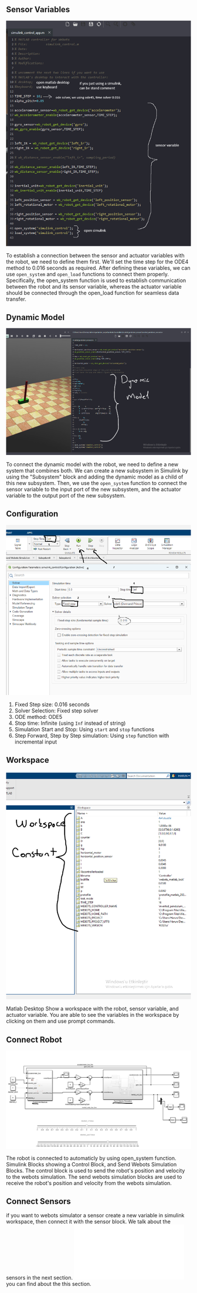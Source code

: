 ## Sensor Variables

![matlab1](../assets/images/usage/matlab1.png)

To establish a connection between the sensor and actuator variables with the robot, we need to define them first. We'll set the time step for the ODE4 method to 0.016 seconds as required. After defining these variables, we can use `open_system` and `open_load` functions to connect them properly. Specifically, the open_system function is used to establish communication between the robot and its sensor variable, whereas the actuator variable should be connected through the open_load function for seamless data transfer.

## Dynamic Model

![matlab4](../assets/images/usage/matlab4.png)

To connect the dynamic model with the robot, we need to define a new system that combines both. We can create a new subsystem in Simulink by using the "Subsystem" block and adding the dynamic model as a child of this new subsystem. Then, we use the `open_system` function to connect the sensor variable to the input port of the new subsystem, and the actuator variable to the output port of the new subsystem.

## Configuration

![matlab2](../assets/images/usage/matlab2.png)

1. Fixed Step size: 0.016 seconds
2. Solver Selection: Fixed step solver
3. ODE method: ODE5
4. Stop time: Infinite (using `Inf` instead of string)
5. Simulation Start and Stop: Using `start` and `stop` functions
6. Step Forward, Step by Step simulation: Using `step` function with incremental input

## Workspace

![matlab3](../assets/images/usage/matlab3.png)

Matlab Desktop Show a workspace with the robot, sensor variable, and actuator variable. You are able to see the variables in the workspace by clicking on them and use prompt commands.

## Connect Robot

![connecting1](../assets/images/usage/connecting1.png)

The robot is connected to automaticly by using open_system function.
Simulink Blocks showing a Control Block, and Send Webots Simulation Blocks. The control block is used to send the robot's position and velocity to the webots simulation. The send webots simulation blocks are used to receive the robot's position and velocity from the webots simulation.

## Connect Sensors

if you want to webots simulator a sensor create a new variable in simulink workspace, then connect it with the sensor block.
We talk about the sensors in the next section.
![customization](./customization.md) 
you can find about the this section.







